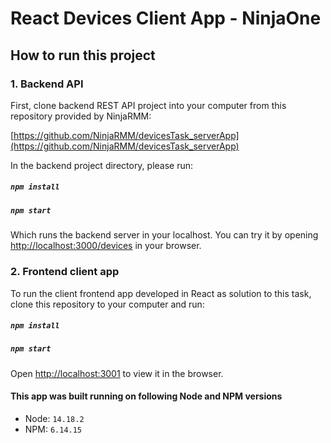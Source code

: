 # React Devices Client App - NinjaOne

## How to run this project

### 1. Backend API

First, clone backend REST API project into your computer from this repository provided by NinjaRMM:

[https://github.com/NinjaRMM/devicesTask_serverApp](https://github.com/NinjaRMM/devicesTask_serverApp)

In the backend project directory, please run:
##### `npm install`
##### `npm start`

Which runs the backend server in your localhost. You can try it by opening [http://localhost:3000/devices](http://localhost:3000/devices) in your browser.

### 2. Frontend client app
To run the client frontend app developed in React as solution to this task, clone this repository to your computer and run:
##### `npm install`
##### `npm start`
Open [http://localhost:3001](http://localhost:3001) to view it in the browser.

#### This app was built running on following Node and NPM versions
  * Node: `14.18.2`
  * NPM: `6.14.15`

